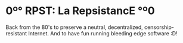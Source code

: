 # 0º° RPST: La RepsistancE °º0

Back from the 80's to preserve a neutral, decentralized, censorship-resistant Internet. 
And to have fun running bleeding edge software :D!
